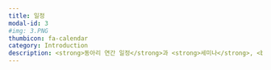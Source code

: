 ```yaml
---
title: 일정
modal-id: 3
#img: 3.PNG
thumbicon: fa-calendar
category: Introduction
description: <strong>동아리 연간 일정</strong>과 <strong>세미나</strong>, <br><strong>팀 내 월별 각종 행사</strong> 일정
---
```


<!-- https://fullcalendar.io/docs/getting-started -->

<div id='calendar'></div>
